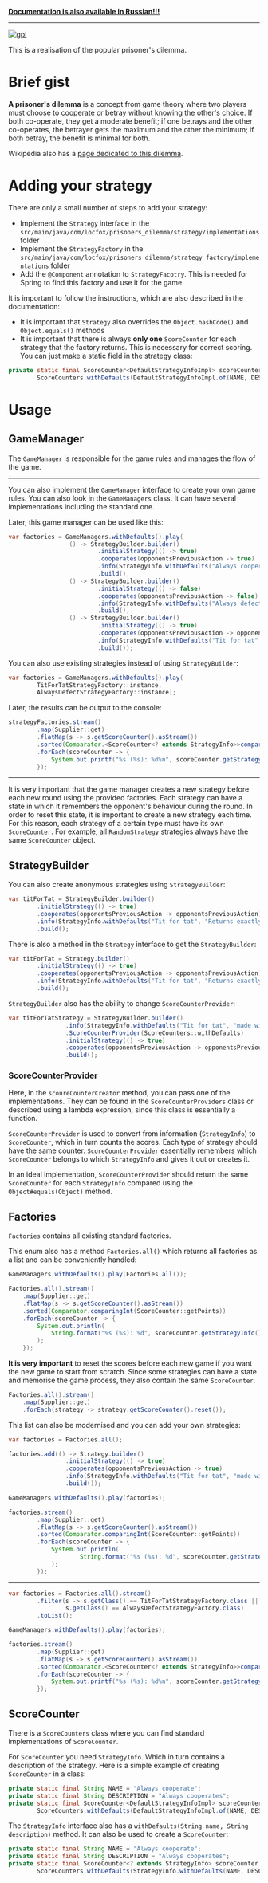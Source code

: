 [**Documentation is also available in Russian!!!**](ru/README.md)

---

[![gpl](https://img.shields.io/badge/gpl-fab387?style=for-the-badge&label=license&labelColor=1e1e2e)](https://github.com/AndyLocks/PrisonersDilemma/blob/master/LICENSE)

This is a realisation of the popular prisoner's dilemma.

# Brief gist

**A prisoner's dilemma** is a concept from game theory where two players must choose to cooperate or betray without knowing the other's choice.
If both co-operate, they get a moderate benefit; if one betrays and the other co-operates, the betrayer gets the maximum and the other the minimum; if both betray, the benefit is minimal for both.

Wikipedia also has a [page dedicated to this dilemma](https://ru.wikipedia.org/wiki/%D0%94%D0%B8%D0%BB%D0%B5%D0%BC%D0%BC%D0%B0_%D0%B7%D0%B0%D0%BA%D0%BB%D1%8E%D1%87%D1%91%D0%BD%D0%BD%D0%BE%D0%B3%D0%BE).

# Adding your strategy

There are only a small number of steps to add your strategy:

- Implement the `Strategy` interface in the `src/main/java/com/locfox/prisoners_dilemma/strategy/implementations` folder
- Implement the `StrategyFactory` in the `src/main/java/com/locfox/prisoners_dilemma/strategy_factory/implementations` folder
- Add the `@Component` annotation to `StrategyFacotry`. This is needed for Spring to find this factory and use it for the game.

It is important to follow the instructions, which are also described in the documentation:

- It is important that `Strategy` also overrides the `Object.hashCode()` and `Object.equals()` methods
- It is important that there is always **only one** `ScoreCounter` for each strategy that the factory returns. This is necessary for correct scoring. You can just make a static field in the strategy class:

```java
private static final ScoreCounter<DefaultStrategyInfoImpl> scoreCounter =
        ScoreCounters.withDefaults(DefaultStrategyInfoImpl.of(NAME, DESCRIPTION));
```

# Usage

## GameManager

The `GameManager` is responsible for the game rules and manages the flow of the game.

---

You can also implement the `GameManager` interface to create your own game rules.
You can also look in the `GameManagers` class. It can have several implementations including the standard one.

Later, this game manager can be used like this:

```java
var factories = GameManagers.withDefaults().play(
                 () -> StrategyBuilder.builder()
                         .initialStrategy(() -> true)
                         .cooperates(opponentsPreviousAction -> true)
                         .info(StrategyInfo.withDefaults("Always cooperate", "Always cooperates"))
                         .build(),
                 () -> StrategyBuilder.builder()
                         .initialStrategy(() -> false)
                         .cooperates(opponentsPreviousAction -> false)
                         .info(StrategyInfo.withDefaults("Always defect", "Never cooperates"))
                         .build(),
                 () -> StrategyBuilder.builder()
                         .initialStrategy(() -> true)
                         .cooperates(opponentsPreviousAction -> opponentsPreviousAction)
                         .info(StrategyInfo.withDefaults("Tit for tat", "Returns exactly the opponent's previous answer"))
                         .build());
```

You can also use existing strategies instead of using `StrategyBuilder`:

```java
var factories = GameManagers.withDefaults().play(
        TitForTatStrategyFactory::instance,
        AlwaysDefectStrategyFactory::instance);
```

Later, the results can be output to the console:

```java
strategyFactories.stream()
        .map(Supplier::get)
        .flatMap(s -> s.getScoreCounter().asStream())
        .sorted(Comparator.<ScoreCounter<? extends StrategyInfo>>comparingInt(ScoreCounter::getPoints).reversed())
        .forEach(scoreCounter -> {
            System.out.printf("%s (%s): %d%n", scoreCounter.getStrategyInfo().name(), scoreCounter.getStrategyInfo().description(), scoreCounter.getPoints());
        });
```

---

It is very important that the game manager creates a new strategy before each new round using the provided factories.
Each strategy can have a state in which it remembers the opponent's behaviour during the round. In order to reset this state, it is important to create a new strategy each time.
For this reason, each strategy of a certain type must have its own `ScoreCounter`. For example, all `RandomStrategy` strategies always have the same `ScoreCounter` object.

## StrategyBuilder

You can also create anonymous strategies using `StrategyBuilder`:

```java
var titForTat = StrategyBuilder.builder()
        .initialStrategy(() -> true)
        .cooperates(opponentsPreviousAction -> opponentsPreviousAction)
        .info(StrategyInfo.withDefaults("Tit for tat", "Returns exactly the opponent's previous answer"))
        .build();
```

There is also a method in the `Strategy` interface to get the `StrategyBuilder`:

```java
var titForTat = Strategy.builder()
        .initialStrategy(() -> true)
        .cooperates(opponentsPreviousAction -> opponentsPreviousAction)
        .info(StrategyInfo.withDefaults("Tit for tat", "Returns exactly the opponent's previous answer"))
        .build();
```

`StrategyBuilder` also has the ability to change `ScoreCounterProvider`:

```java
var titForTatStrategy = StrategyBuilder.builder()
                .info(StrategyInfo.withDefaults("Tit for tat", "made with builder"))
                .ScoreCounterProvider(ScoreCounters::withDefaults)
                .initialStrategy(() -> true)
                .cooperates(opponentsPreviousAction -> opponentsPreviousAction)
                .build();
```

### ScoreCounterProvider

Here, in the `scoureCounterCreator` method, you can pass one of the implementations. They can be found in the `ScoreCounterProviders` class
or described using a lambda expression, since this class is essentially a function.

`ScoreCounterProvider` is used to convert from information (`StrategyInfo`) to `ScoreCounter`,
which in turn counts the scores. Each type of strategy should have the same counter.
`ScoreCounterProvider` essentially remembers which `ScoreCounter` belongs to which `StrategyInfo` and gives it out or creates it.

In an ideal implementation, `ScoreCounterProvider` should return the same `ScoreCounter` for each `StrategyInfo` compared using the `Object#equals(Object)` method.

## Factories

`Factories` contains all existing standard factories.

This enum also has a method `Factories.all()` which returns all factories as a list and can be conveniently handled:

```java
GameManagers.withDefaults().play(Factories.all());

Factories.all().stream()
    .map(Supplier::get)
    .flatMap(s -> s.getScoreCounter().asStream())
    .sorted(Comparator.comparingInt(ScoreCounter::getPoints))
    .forEach(scoreCounter -> {
        System.out.println(
            String.format("%s (%s): %d", scoreCounter.getStrategyInfo().name(), scoreCounter.getStrategyInfo().description(), scoreCounter.getPoints())
        );
    });
```

**It is very important** to reset the scores before each new game if you want the new game to start from scratch.
Since some strategies can have a state and memorise the game process, they also contain the same `ScoreCounter`.

```java
Factories.all().stream()
    .map(Supplier::get)
    .forEach(strategy -> strategy.getScoreCounter().reset());
```

This list can also be modernised and you can add your own strategies:

```java
var factories = Factories.all();

factories.add(() -> Strategy.builder()
                .initialStrategy(() -> true)
                .cooperates(opponentsPreviousAction -> true)
                .info(StrategyInfo.withDefaults("Tit for tat", "made with builder"))
                .build());

GameManagers.withDefaults().play(factories);

factories.stream()
        .map(Supplier::get)
        .flatMap(s -> s.getScoreCounter().asStream())
        .sorted(Comparator.comparingInt(ScoreCounter::getPoints))
        .forEach(scoreCounter -> {
            System.out.println(
                    String.format("%s (%s): %d", scoreCounter.getStrategyInfo().name(), scoreCounter.getStrategyInfo().description(), scoreCounter.getPoints())
            );
        });
```

---

```java
var factories = Factories.all().stream()
        .filter(s -> s.getClass() == TitForTatStrategyFactory.class ||
                s.getClass() == AlwaysDefectStrategyFactory.class)
        .toList();

GameManagers.withDefaults().play(factories);

factories.stream()
        .map(Supplier::get)
        .flatMap(s -> s.getScoreCounter().asStream())
        .sorted(Comparator.<ScoreCounter<? extends StrategyInfo>>comparingInt(ScoreCounter::getPoints).reversed())
        .forEach(scoreCounter -> {
            System.out.printf("%s (%s): %d%n", scoreCounter.getStrategyInfo().name(), scoreCounter.getStrategyInfo().description(), scoreCounter.getPoints());
        });
```

## ScoreCounter

There is a `ScoreCounters` class where you can find standard implementations of `ScoreCounter`.

For `ScoreCounter` you need `StrategyInfo`. Which in turn contains a description of the strategy.
Here is a simple example of creating `ScoreCounter` in a class:

```java
private static final String NAME = "Always cooperate";
private static final String DESCRIPTION = "Always cooperates";
private static final ScoreCounter<DefaultStrategyInfoImpl> scoreCounter =
        ScoreCounters.withDefaults(DefaultStrategyInfoImpl.of(NAME, DESCRIPTION));
```

The `StrategyInfo` interface also has a `withDefaults(String name, String description)` method. It can also be used to create a `ScoreCounter`:

```java
private static final String NAME = "Always cooperate";
private static final String DESCRIPTION = "Always cooperates";
private static final ScoreCounter<? extends StrategyInfo> scoreCounter =
        ScoreCounters.withDefaults(StrategyInfo.withDefaults(NAME, DESCRIPTION));
```
